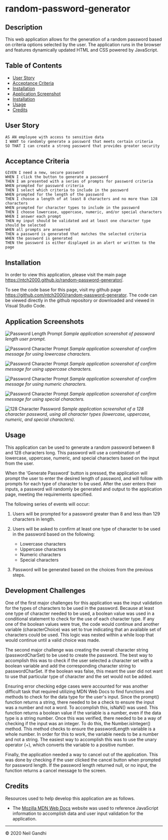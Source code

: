 # random-password-generator

## Description

This web application allows for the generation of a random password based on criteria options selected by the user. The application runs in the browser and features dynamically updated HTML and CSS powered by JavaScript.

## Table of Contents

- [User Story](#user-story)
- [Acceptance Criteria](#acceptance-criteria)
- [Installation](#installation)
- [Application Screenshot](#application-screenshot)
- [Installation](#installation)
- [Usage](#usage)
- [Credits](#credits)

## User Story

```
AS AN employee with access to sensitive data
I WANT to randomly generate a password that meets certain criteria
SO THAT I can create a strong password that provides greater security
```

## Acceptance Criteria

```
GIVEN I need a new, secure password
WHEN I click the button to generate a password
THEN I am presented with a series of prompts for password criteria
WHEN prompted for password criteria
THEN I select which criteria to include in the password
WHEN prompted for the length of the password
THEN I choose a length of at least 8 characters and no more than 128 characters
WHEN prompted for character types to include in the password
THEN I choose lowercase, uppercase, numeric, and/or special characters
WHEN I answer each prompt
THEN my input should be validated and at least one character type should be selected
WHEN all prompts are answered
THEN a password is generated that matches the selected criteria
WHEN the password is generated
THEN the password is either displayed in an alert or written to the page
```

## Installation

In order to view this application, please visit the main page https://ntch2000.github.io/random-password-generator/.

To see the code base for this page, visit my github page https://github.com/ntch2000/random-password-generator. The code can be viewed directly in the github repository or downloaded and viewed in Visual Studio Code.

## Application Screenshots

![Password Length Prompt](./images/password-length-prompt.jpg "Password Length Prompt")
_Sample application screenshot of password length user prompt._

![Password Character Prompt](./images/lowercase-type-prompt.jpg "Password Character Confirm")
_Sample application screenshot of confirm message for using lowercase characters._

![Password Character Prompt](./images/uppercase-type-prompt.jpg "Password Character Confirm")
_Sample application screenshot of confirm message for using uppercase characters._

![Password Character Prompt](./images/num-type-prompt.jpg "Password Character Confirm")
_Sample application screenshot of confirm message for using numeric characters._

![Password Character Prompt](./images/special-char-type-prompt.jpg "Password Character Confirm")
_Sample application screenshot of confirm message for using special characters._

![128 Character Password](./images/128-char-password.jpg "128 Character Password with all character types")
_Sample application screenshot of a 128 character password, using all character types (lowercase, uppercase, numeric, and special characters)._

## Usage

This application can be used to generate a random password between 8 and 128 characters long. This password will use a combination of lowercase, uppercase, numeric, and special characters based on the input from the user.

When the 'Generate Password' button is pressed, the application will prompt the user to enter the desired length of password, and will follow with prompts for each type of character to be used. After the user enters their inputs, a password will randomly be generated and output to the application page, meeting the requirements specified.

The following series of events will occur:

1. Users will be prompted for a password greater than 8 and less than 129 characters in length.
2. Users will be asked to confirm at least one type of character to be used in the password based on the following:

   - Lowercase characters
   - Uppercase characters
   - Numeric characters
   - Special characters

3. Password will be generated based on the choices from the previous steps.

## Development Challenges

One of the first major challenges for this application was the input validation for the types of characters to be used in the password. Because at least one type of character needed to be used, a boolean value was used in a conditional statement to check for the use of each character type. If any one of the boolean values were true, the code would continue and another variable (characterChoice) was set to true indicating that an available set of characters could be used. This logic was nested within a while loop that would continue until a valid choice was made.

The second major challenge was creating the overall character string (passwordCharSet) to be used to create the password. The best way to accomplish this was to check if the user selected a character set with a boolean variable and add the corresponding character string to passwordCharSet. If the boolean was false, this meant the user did not want to use that particular type of character and the set would not be added.

Ensuring error checking edge cases were accounted for was another difficult task that required utilizing MDN Web Docs to find functions and methods to check for the data type for the user's input. Since the prompt() function returns a string, there needed to be a check to ensure the input was a number and not a word. To accomplish this, isNaN() was used. This function returns a boolean value if the variable is a number, even if the data type is a string number. Once this was verified, there needed to be a way of checking if the input was an integer. To do this, the Number.isInteger() method. This method checks to ensure the passwordLength variable is a whole number. In order for this to work, the variable needs to be a number and not a string. The easiest way to accomplish this was to use the unary operator (+), which converts the variable to a positive number.

Finally, the application needed a way to cancel out of the application. This was done by checking if the user clicked the cancel button when prompted for password length. If the password length returned null, or no input, the function returns a cancel message to the screen.

## Credits

Resources used to help develop this application are as follows.

- The [Mozilla MDN Web Docs](https://developer.mozilla.org/en-US/docs/Web/JavaScript) website was used to reference JavaScript information to accomplish data and user input validation for the application.

---

© 2020 Neil Gandhi
